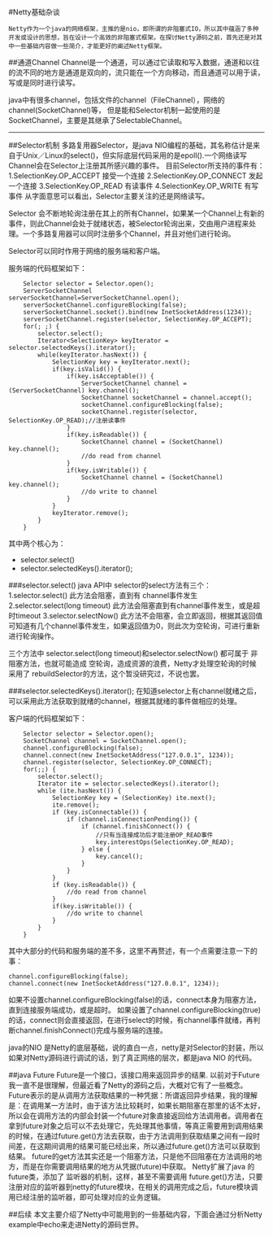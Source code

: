 #Netty基础杂谈

    Netty作为一个java的网络框架，主推的是nio，即所谓的非阻塞式IO，所以其中蕴涵了多种开发或设计的思想，旨在设计一个高效的非阻塞式框架。在探讨Netty源码之前，首先还是对其中一些基础内容做一些简介，才能更好的阐述Netty框架。

##通道Channel
Channel是一个通道，可以通过它读取和写入数据，通道和以往的流不同的地方是通道是双向的，流只能在一个方向移动，而且通道可以用于读，写或是同时进行读写。

java中有很多channel，包括文件的channel（FileChannel），网络的channel(SocketChannel)等， 但是能和Selector机制一起使用的是SocketChannel，主要是其继承了SelectableChannel。

***

##Selector机制
多路复用器Selector，是java NIO编程的基础，其名称估计是来自于Unix／Linux的select()，但实际底层代码采用的是epoll().一个网络读写Channel会在Selector上注册其所感兴趣的事件。
目前Selector所支持的事件有：
1.SelectionKey.OP_ACCEPT  接受一个连接
2.SelectionKey.OP_CONNECT 发起一个连接
3.SelectionKey.OP_READ    有读事件
4.SelectionKey.OP_WRITE  有写事件
从字面意思可以看出，Selector主要关注的还是网络读写。

Selector 会不断地轮询注册在其上的所有Channel，如果某一个Channel上有新的事件，则此Channel会处于就绪状态，被Selector轮询出来，交由用户进程来处理。一个多路复用器可以同时注册多个Channel，并且对他们进行轮询。

Selector可以同时作用于网络的服务端和客户端。

服务端的代码框架如下：

        Selector selector = Selector.open();
        ServerSocketChannel serverSocketChannel=ServerSocketChannel.open();
        serverSocketChannel.configureBlocking(false);
        serverSocketChannel.socket().bind(new InetSocketAddress(1234));
        serverSocketChannel.register(selector, SelectionKey.OP_ACCEPT);
        for(; ;) {
            selector.select();
            Iterator<SelectionKey> keyIterator = selector.selectedKeys().iterator();
            while(keyIterator.hasNext()) {
                SelectionKey key = keyIterator.next();
                if(key.isValid()) {
                    if(key.isAcceptable()) {
                        ServerSocketChannel channel = (ServerSocketChannel) key.channel();
                        SocketChannel socketChannel = channel.accept();
                        socketChannel.configureBlocking(false);
                        socketChannel.register(selector, SelectionKey.OP_READ);//注册读事件
                    }
                    if(key.isReadable()) {
                        SocketChannel channel = (SocketChannel) key.channel();
                        //do read from channel
                    }
                    if(key.isWritable()) {
                        SocketChannel channel = (SocketChannel) key.channel();
                        //do write to channel
                    }
                }
                keyIterator.remove();
            }
        }

其中两个核心为：
* selector.select()
* selector.selectedKeys().iterator();

###selector.select()
java API中 selector的select方法有三个：
1.selector.select() 此方法会阻塞，直到有 channel事件发生
2.selector.select(long timeout) 此方法会阻塞直到有channel事件发生，或是超时timeout
3.selector.selectNow() 此方法不会阻塞，会立即返回，根据其返回值可知道有几个channel事件发生，如果返回值为0，则此次为空轮询，可进行重新进行轮询操作。

三个方法中 selector.select(long timeout)和selector.selectNow() 都可属于 非阻塞方法，也就可能造成 空轮询，造成资源的浪费，Netty才处理空轮询的时候 采用了 rebuildSelector的方法，这个暂没研究过，不说也罢。

###selector.selectedKeys().iterator();
在知道selector上有channel就绪之后，可以采用此方法获取到就绪的channel，根据其就绪的事件做相应的处理。


客户端的代码框架如下：

        Selector selector = Selector.open();
        SocketChannel channel = SocketChannel.open();
        channel.configureBlocking(false);
        channel.connect(new InetSocketAddress("127.0.0.1", 1234));
        channel.register(selector, SelectionKey.OP_CONNECT);
        for(;;) {
            selector.select();
            Iterator ite = selector.selectedKeys().iterator();
            while (ite.hasNext()) {
                SelectionKey key = (SelectionKey) ite.next();
                ite.remove();
                if (key.isConnectable()) {
                    if (channel.isConnectionPending()) {
                        if (channel.finishConnect()) {
                            //只有当连接成功后才能注册OP_READ事件
                            key.interestOps(SelectionKey.OP_READ);
                        } else {
                            key.cancel();
                        }
                    }
                }
                if (key.isReadable()) {
                    //do read from channel
                }
                if(key.isWritable()) {
                    //do write to channel
                }
            }
        }

其中大部分的代码和服务端的差不多，这里不再赘述，有一个点需要注意一下的事：

    channel.configureBlocking(false);
    channel.connect(new InetSocketAddress("127.0.0.1", 1234));

如果不设置channel.configureBlocking(false)的话，connect本身为阻塞方法， 直到连接服务端成功，或是超时。
如果设置了channel.configureBlocking(true)的话，connect则会直接返回，在进行select的时候，有channel事件就绪，再判断channel.finishConnect()完成与服务端的连接。


java的NIO 是Netty的底层基础，说的直白一点，netty是对Selector的封装，所以如果对Netty源码进行调试的话，到了真正网络的层次，都是java NIO 的代码。


##java Future
Future是一个接口，该接口用来返回异步的结果.
以前对于Future我一直不是很理解，但最近看了Netty的源码之后，大概对它有了一些概念。
Future表示的是从调用方法获取结果的一种凭据：所谓返回异步结果，我的理解是：在调用某一方法时，由于该方法比较耗时，如果长期阻塞在那里的话不太好，所以会在调用方法的内部会封装一个future对象直接返回给方法调用者。调用者在拿到future对象之后可以不去处理它，先处理其他事情，等真正需要用到调用结果的时候，在通过future.get()方法去获取，由于方法调用到获取结果之间有一段时间差，在这期间调用的结果可能已经出来，所以通过future.get()方法可以获取到结果。
future的get方法其实还是一个阻塞方法，只是他不回阻塞在方法调用的地方，而是在你需要调用结果的地方从凭据(future)中获取。
Netty扩展了java 的future类，添加了 监听器的机制，这样，甚至不需要调用 future.get()方法，只要注册对应的监听器到netty的future模块，在相关的调用完成之后，future模块调用已经注册的监听器，即可处理对应的业务逻辑。

##后续
本文主要介绍了Netty中可能用到的一些基础内容，下面会通过分析Netty example中echo来走进Netty的源码世界。














